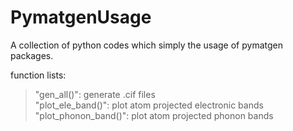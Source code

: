 # PymatgenUsage
A collection of python codes which simply the usage of pymatgen packages.

function lists:  
>"gen_all()": generate .cif files  
>"plot_ele_band()": plot atom projected electronic bands  
>"plot_phonon_band()": plot atom projected phonon bands  
